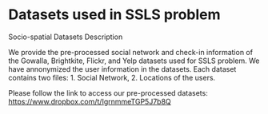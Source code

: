 # Datasets used in SSLS problem
Socio-spatial Datasets Description 

We provide the pre-processed social network and check-in information of the Gowalla, Brightkite, Flickr, and Yelp datasets used for SSLS problem. We have annonymized the user information in the datasets. Each dataset contains two files: 1. Social Network, 2. Locations of the users.

Please follow the link to access our pre-processed datasets: https://www.dropbox.com/t/IgrnmmeTGP5J7b8Q
